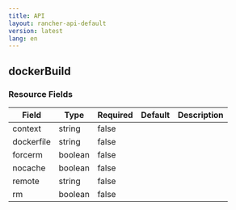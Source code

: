 ```yaml
---
title: API
layout: rancher-api-default
version: latest
lang: en
---
```


## dockerBuild





### Resource Fields

Field | Type | Required | Default | Description
---|---|---|---|---
context | string | false |  | 
dockerfile | string | false |  | 
forcerm | boolean | false |  | 
nocache | boolean | false |  | 
remote | string | false |  | 
rm | boolean | false |  | 

